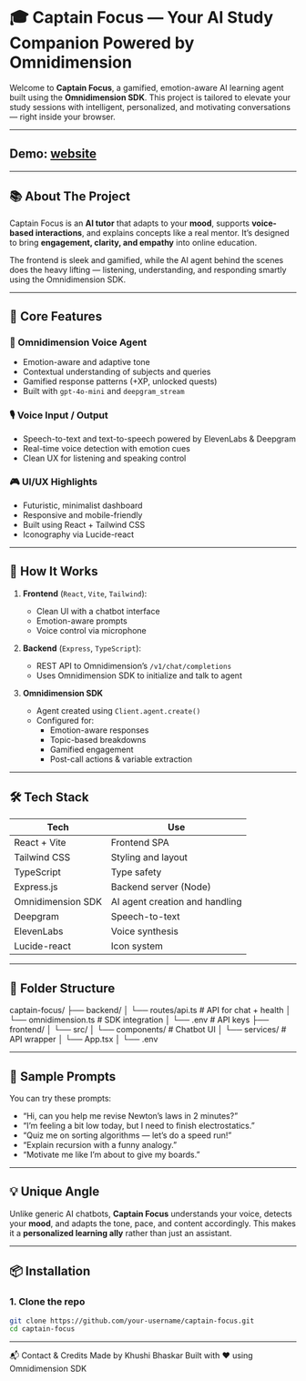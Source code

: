 # 🎓 Captain Focus — Your AI Study Companion Powered by Omnidimension

Welcome to **Captain Focus**, a gamified, emotion-aware AI learning agent built using the **Omnidimension SDK**. This project is tailored to elevate your study sessions with intelligent, personalized, and motivating conversations — right inside your browser.

---
## Demo: [website](https://react-app-123-gamma.vercel.app/)
---
## 📚 About The Project

Captain Focus is an **AI tutor** that adapts to your **mood**, supports **voice-based interactions**, and explains concepts like a real mentor. It’s designed to bring **engagement, clarity, and empathy** into online education.

The frontend is sleek and gamified, while the AI agent behind the scenes does the heavy lifting — listening, understanding, and responding smartly using the Omnidimension SDK.

---

## 🧠 Core Features

### 🤖 Omnidimension Voice Agent

- Emotion-aware and adaptive tone
- Contextual understanding of subjects and queries
- Gamified response patterns (+XP, unlocked quests)
- Built with `gpt-4o-mini` and `deepgram_stream`

### 🎙️ Voice Input / Output

- Speech-to-text and text-to-speech powered by ElevenLabs & Deepgram
- Real-time voice detection with emotion cues
- Clean UX for listening and speaking control

### 🎮 UI/UX Highlights

- Futuristic, minimalist dashboard
- Responsive and mobile-friendly
- Built using React + Tailwind CSS
- Iconography via Lucide-react

---

## 🧪 How It Works

1. **Frontend** (`React`, `Vite`, `Tailwind`):  
   - Clean UI with a chatbot interface
   - Emotion-aware prompts
   - Voice control via microphone

2. **Backend** (`Express`, `TypeScript`):  
   - REST API to Omnidimension’s `/v1/chat/completions`
   - Uses Omnidimension SDK to initialize and talk to agent

3. **Omnidimension SDK**  
   - Agent created using `Client.agent.create()`
   - Configured for:
     - Emotion-aware responses
     - Topic-based breakdowns
     - Gamified engagement
     - Post-call actions & variable extraction

---

## 🛠️ Tech Stack

| Tech             | Use                          |
|------------------|-------------------------------|
| React + Vite     | Frontend SPA                  |
| Tailwind CSS     | Styling and layout            |
| TypeScript       | Type safety                   |
| Express.js       | Backend server (Node)         |
| Omnidimension SDK| AI agent creation and handling|
| Deepgram         | Speech-to-text                |
| ElevenLabs       | Voice synthesis               |
| Lucide-react     | Icon system                   |

---

## 📁 Folder Structure
captain-focus/
├── backend/
│ └── routes/api.ts # API for chat + health
│ └── omnidimension.ts # SDK integration
│ └── .env # API keys
├── frontend/
│ └── src/
│ └── components/ # Chatbot UI
│ └── services/ # API wrapper
│ └── App.tsx
│ └── .env


---

## 🤖 Sample Prompts

You can try these prompts:

- “Hi, can you help me revise Newton’s laws in 2 minutes?”
- “I’m feeling a bit low today, but I need to finish electrostatics.”
- “Quiz me on sorting algorithms — let’s do a speed run!”
- “Explain recursion with a funny analogy.”
- “Motivate me like I’m about to give my boards.”

---

## 💡 Unique Angle

Unlike generic AI chatbots, **Captain Focus** understands your voice, detects your **mood**, and adapts the tone, pace, and content accordingly. This makes it a **personalized learning ally** rather than just an assistant.

---

## 📦 Installation

### 1. Clone the repo

```bash
git clone https://github.com/your-username/captain-focus.git
cd captain-focus
```
---
📬 Contact & Credits
Made by Khushi Bhaskar
Built with ❤️ using Omnidimension SDK


